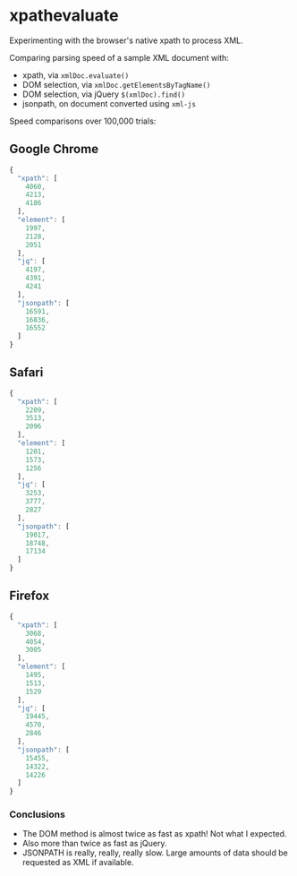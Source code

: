 # xpathevaluate

Experimenting with the browser's native xpath to process XML.

Comparing parsing speed of a sample XML document with:

- xpath, via `xmlDoc.evaluate()`
- DOM selection, via `xmlDoc.getElementsByTagName()`
- DOM selection, via jQuery `$(xmlDoc).find()`
- jsonpath, on document converted using `xml-js`

Speed comparisons over 100,000 trials:

## Google Chrome

```javascript
{
  "xpath": [
    4060,
    4213,
    4186
  ],
  "element": [
    1997,
    2128,
    2051
  ],
  "jq": [
    4197,
    4391,
    4241
  ],
  "jsonpath": [
    16591,
    16836,
    16552
  ]
}
```

## Safari

```javascript
{
  "xpath": [
    2209,
    3513,
    2096
  ],
  "element": [
    1201,
    1573,
    1256
  ],
  "jq": [
    3253,
    3777,
    2827
  ],
  "jsonpath": [
    19017,
    18748,
    17134
  ]
}
```

## Firefox

```javascript
{
  "xpath": [
    3068,
    4054,
    3005
  ],
  "element": [
    1495,
    1513,
    1529
  ],
  "jq": [
    19445,
    4570,
    2846
  ],
  "jsonpath": [
    15455,
    14322,
    14226
  ]
}
```

### Conclusions

- The DOM method is almost twice as fast as xpath! Not what I expected.
- Also more than twice as fast as jQuery.
- JSONPATH is really, really, really slow.  Large amounts of data should be requested as XML if available. 
